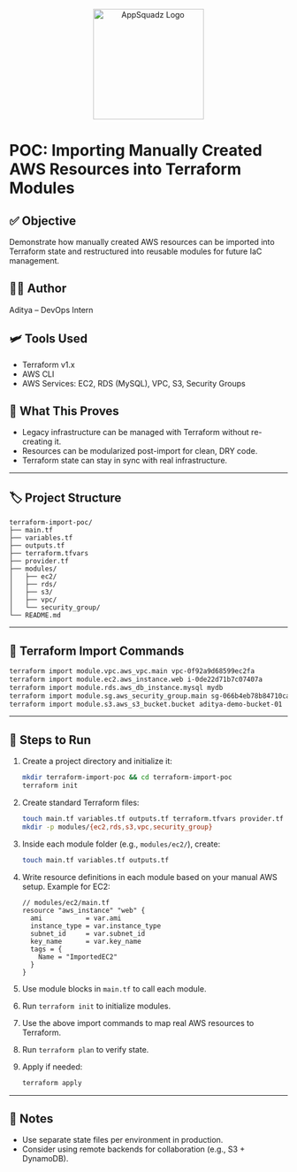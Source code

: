 
<p align="center">
  <img src="./9b14c1cc-d40f-442c-8e55-e781fa3bde45.png" alt="AppSquadz Logo" width="200" />
</p>

# POC: Importing Manually Created AWS Resources into Terraform Modules

## ✅ Objective
Demonstrate how manually created AWS resources can be imported into Terraform state and restructured into reusable modules for future IaC management.

## 👨‍💻 Author
Aditya – DevOps Intern

## 🛩 Tools Used
- Terraform v1.x
- AWS CLI
- AWS Services: EC2, RDS (MySQL), VPC, S3, Security Groups

## 🧠 What This Proves
- Legacy infrastructure can be managed with Terraform without re-creating it.
- Resources can be modularized post-import for clean, DRY code.
- Terraform state can stay in sync with real infrastructure.

---

## 🏷️ Project Structure

```
terraform-import-poc/
├── main.tf
├── variables.tf
├── outputs.tf
├── terraform.tfvars
├── provider.tf
├── modules/
│   ├── ec2/
│   ├── rds/
│   ├── s3/
│   ├── vpc/
│   └── security_group/
└── README.md
```

---

## 🔧 Terraform Import Commands

```bash
terraform import module.vpc.aws_vpc.main vpc-0f92a9d68599ec2fa
terraform import module.ec2.aws_instance.web i-0de22d71b7c07407a
terraform import module.rds.aws_db_instance.mysql mydb
terraform import module.sg.aws_security_group.main sg-066b4eb78b84710ca
terraform import module.s3.aws_s3_bucket.bucket aditya-demo-bucket-01
```

---

## 🪪 Steps to Run

1. Create a project directory and initialize it:
   ```bash
   mkdir terraform-import-poc && cd terraform-import-poc
   terraform init
   ```

2. Create standard Terraform files:
   ```bash
   touch main.tf variables.tf outputs.tf terraform.tfvars provider.tf
   mkdir -p modules/{ec2,rds,s3,vpc,security_group}
   ```

3. Inside each module folder (e.g., `modules/ec2/`), create:
   ```bash
   touch main.tf variables.tf outputs.tf
   ```

4. Write resource definitions in each module based on your manual AWS setup. Example for EC2:
   ```hcl
   // modules/ec2/main.tf
   resource "aws_instance" "web" {
     ami           = var.ami
     instance_type = var.instance_type
     subnet_id     = var.subnet_id
     key_name      = var.key_name
     tags = {
       Name = "ImportedEC2"
     }
   }
   ```

5. Use module blocks in `main.tf` to call each module.

6. Run `terraform init` to initialize modules.

7. Use the above import commands to map real AWS resources to Terraform.

8. Run `terraform plan` to verify state.

9. Apply if needed:
   ```bash
   terraform apply
   ```

---

## 📌 Notes
- Use separate state files per environment in production.
- Consider using remote backends for collaboration (e.g., S3 + DynamoDB).
